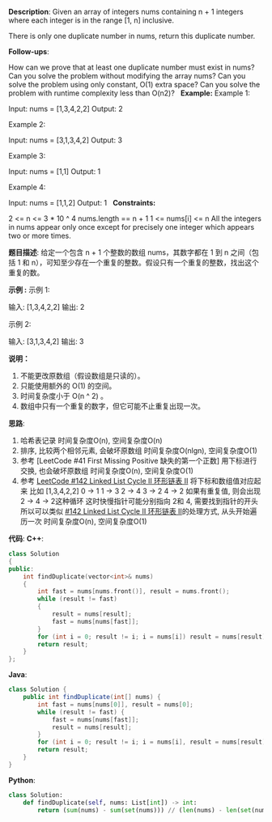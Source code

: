 __Description__:
Given an array of integers nums containing n + 1 integers where each integer is in the range [1, n] inclusive.

There is only one duplicate number in nums, return this duplicate number.

__Follow-ups__:

How can we prove that at least one duplicate number must exist in nums? 
Can you solve the problem without modifying the array nums?
Can you solve the problem using only constant, O(1) extra space?
Can you solve the problem with runtime complexity less than O(n2)?
 
__Example:__
Example 1:

Input: nums = [1,3,4,2,2]
Output: 2

Example 2:

Input: nums = [3,1,3,4,2]
Output: 3

Example 3:

Input: nums = [1,1]
Output: 1

Example 4:

Input: nums = [1,1,2]
Output: 1
 
__Constraints:__

2 <= n <= 3 * 10 ^ 4
nums.length == n + 1
1 <= nums[i] <= n
All the integers in nums appear only once except for precisely one integer which appears two or more times.

__题目描述__:
给定一个包含 n + 1 个整数的数组 nums，其数字都在 1 到 n 之间（包括 1 和 n），可知至少存在一个重复的整数。假设只有一个重复的整数，找出这个重复的数。

__示例 :__
示例 1:

输入: [1,3,4,2,2]
输出: 2

示例 2:

输入: [3,1,3,4,2]
输出: 3

__说明：__

1. 不能更改原数组（假设数组是只读的）。
2. 只能使用额外的 O(1) 的空间。
3. 时间复杂度小于 O(n ^ 2) 。
4. 数组中只有一个重复的数字，但它可能不止重复出现一次。

__思路__:
1. 哈希表记录
时间复杂度O(n), 空间复杂度O(n)
2. 排序, 比较两个相邻元素, 会破坏原数组
时间复杂度O(nlgn), 空间复杂度O(1)
3. 参考 [LeetCode #41 First Missing Positive 缺失的第一个正数]
用下标进行交换, 也会破坏原数组
时间复杂度O(n), 空间复杂度O(1)
4. 参考 [LeetCode #142 Linked List Cycle II 环形链表 II](https://www.jianshu.com/p/c45d340f33c9)
将下标和数组值对应起来
比如 [1,3,4,2,2]
0 -> 1
1 -> 3
2 -> 4
3 -> 2
4 -> 2
如果有重复值, 则会出现 2 -> 4 -> 2这种循环
这时快慢指针可能分别指向 2和 4, 需要找到指针的开头
所以可以类似 [#142 Linked List Cycle II 环形链表 II](https://www.jianshu.com/p/c45d340f33c9)的处理方式, 从头开始遍历一次
时间复杂度O(n), 空间复杂度O(1)

__代码__:
__C++__:
```C++
class Solution 
{
public:
    int findDuplicate(vector<int>& nums) 
    {
        int fast = nums[nums.front()], result = nums.front();
        while (result != fast)
        {
            result = nums[result];
            fast = nums[nums[fast]];
        }
        for (int i = 0; result != i; i = nums[i]) result = nums[result];
        return result;
    }
};
```

__Java__:
```Java
class Solution {
    public int findDuplicate(int[] nums) {
        int fast = nums[nums[0]], result = nums[0];
        while (result != fast) {
            fast = nums[nums[fast]];
            result = nums[result];
        }
        for (int i = 0; result != i; i = nums[i], result = nums[result]);
        return result;
    }
}
```

__Python__:
```Python
class Solution:
    def findDuplicate(self, nums: List[int]) -> int:
        return (sum(nums) - sum(set(nums))) // (len(nums) - len(set(nums)))
```
